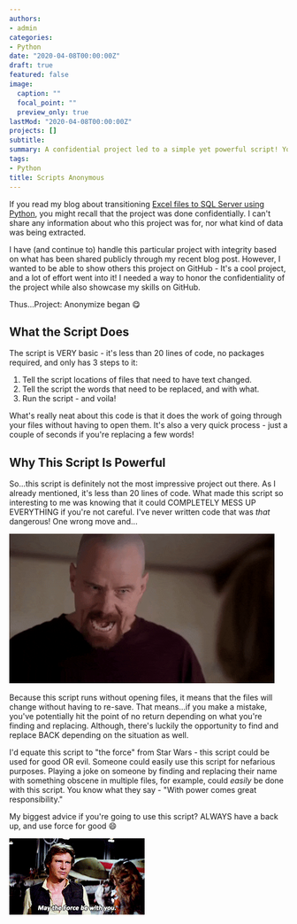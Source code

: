 ```yaml
---
authors:
- admin
categories:
- Python
date: "2020-04-08T00:00:00Z"
draft: true
featured: false
image:
  caption: ""
  focal_point: ""
  preview_only: true
lastMod: "2020-04-08T00:00:00Z"
projects: []
subtitle: 
summary: A confidential project led to a simple yet powerful script! You know what they say - With power comes great responsibility...
tags:
- Python
title: Scripts Anonymous
---
```

If you read my blog about transitioning [Excel files to SQL Server using Python](https://erikajacobs.netlify.app/post/how-the-itsy-bitsy-spyder-saved-my-project/), you might recall that the project was done confidentially. I can't share any information about who this project was for, nor what kind of data was being extracted.

I have (and continue to) handle this particular project with integrity based on what has been shared publicly through my recent blog post. However, I wanted to be able to show others this project on GitHub - It's a cool project, and a lot of effort went into it! I needed a way to honor the confidentiality of the project while also showcase my skills on GitHub.

Thus...Project: Anonymize began :yum:

## What the Script Does

The script is VERY basic - it's less than 20 lines of code, no packages required, and only has 3 steps to it:

1. Tell the script locations of files that need to have text changed. 
2. Tell the script the words that need to be replaced, and with what.
3. Run the  script - and voila!

What's really neat about this code is that it does the work of going through your files without having to open them. It's also a very quick process - just a couple of seconds if you're replacing a few words!

## Why This Script Is Powerful

So...this script is definitely not the most impressive project out there. As I already mentioned, it's less than 20 lines of code. What made this script so interesting to me was knowing that it could COMPLETELY MESS UP EVERYTHING if you're not careful. I've never written code that was *that* dangerous! One wrong move and...

![](danger.gif)

Because this script runs without opening files, it means that the files will change without having to re-save. That means...if you make a mistake, you've potentially hit the point of no return depending on what you're finding and replacing. Although, there's luckily the opportunity to find and replace BACK depending on the situation as well. 

I'd equate this script to "the force" from Star Wars - this script could be used for good OR evil. Someone could easily use this script for nefarious purposes. Playing a joke on someone by finding and replacing their name with something obscene in multiple files, for example, could *easily* be done with this script. You know what they say - "With power comes great responsibility."

My biggest advice if you're going to use this script? ALWAYS have a back up, and use force for good :smile:

![](force.gif)